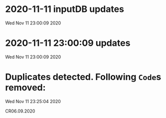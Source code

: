 
# 2020-11-11 inputDB updates 
 Wed Nov 11 23:00:09 2020 


# 2020-11-11 23:00:09 updates 
 Wed Nov 11 23:00:09 2020 


# Duplicates detected. Following `Code`s removed: 
 Wed Nov 11 23:25:04 2020 

CR06.09.2020